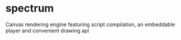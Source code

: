 spectrum
========

Canvas rendering engine featuring script compilation, an embeddable player and convenient drawing api



